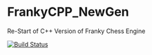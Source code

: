 # FrankyCPP_NewGen
Re-Start of C++ Version of Franky Chess Engine

[![Build Status](https://api.travis-ci.org/frankkopp/FrankyCPP_NewGen.svg?branch=master)](https://api.travis-ci.org/frankkopp/FrankyCPP_NewGen)
